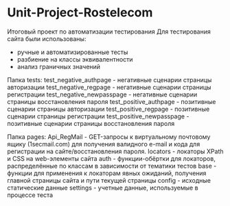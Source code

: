 # Unit-Project-Rostelecom
Итоговый проект по автоматизации тестирования
Для тестирования сайта были использованы:
- ручные и автоматизированные тесты
- разбиение на классы эквивалентности
- анализ граничных значений

Папка tests:
test_negative_authpage -  негативные сценарии страницы авторизации
test_negative_regpage -  негативные сценарии страницы регистрации 
test_negative_newpasspage - негативные сценарии страницы восстановления пароля
test_positive_authpage -  позитивные сценарии страницы авторизации
test_positive_regpage -  позитивные сценарии страницы регистрации
test_positive_newpasspage -  позитивные сценарии страницы восстановления пароля

Папка pages:
Api_RegMail - GET-запросы к виртуальному почтовому ящику (1secmail.com) для получения валидного e-mail и кода для регистрации на сайте/восстановления пароля.
locators - локаторы XPath и CSS на web-элементы сайта
auth - функции-обёртки для локаторов, распределённые по классам в зависимости от тематики тестов
base - функции для применения к локаторам явных ожиданий, получения главной страницы сайта и пути текущей страницы
config - исходные статические данные
settings - учетные данные, используемые в процессе теста
